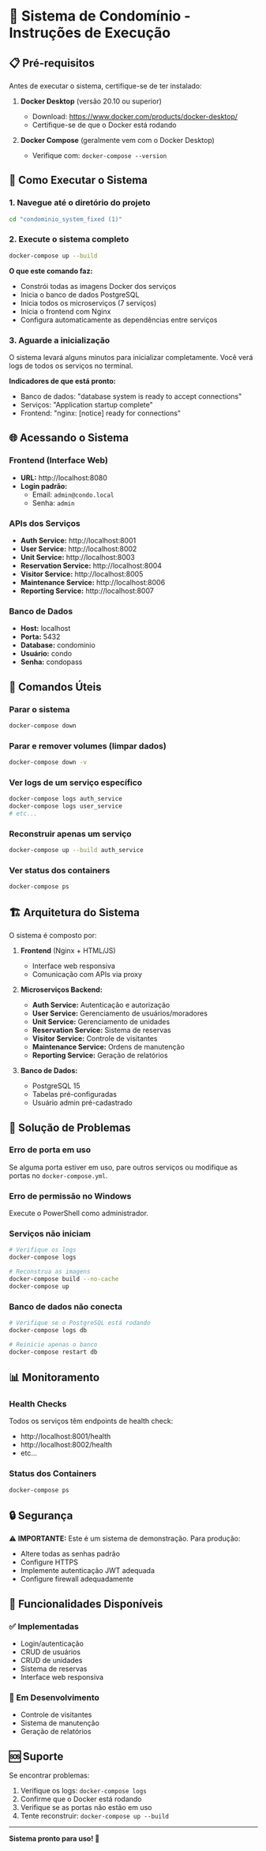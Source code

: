 # 🏢 Sistema de Condomínio - Instruções de Execução

## 📋 Pré-requisitos

Antes de executar o sistema, certifique-se de ter instalado:

1. **Docker Desktop** (versão 20.10 ou superior)
   - Download: https://www.docker.com/products/docker-desktop/
   - Certifique-se de que o Docker está rodando

2. **Docker Compose** (geralmente vem com o Docker Desktop)
   - Verifique com: `docker-compose --version`

## 🚀 Como Executar o Sistema

### 1. Navegue até o diretório do projeto
```bash
cd "condominio_system_fixed (1)"
```

### 2. Execute o sistema completo
```bash
docker-compose up --build
```

**O que este comando faz:**
- Constrói todas as imagens Docker dos serviços
- Inicia o banco de dados PostgreSQL
- Inicia todos os microserviços (7 serviços)
- Inicia o frontend com Nginx
- Configura automaticamente as dependências entre serviços

### 3. Aguarde a inicialização
O sistema levará alguns minutos para inicializar completamente. Você verá logs de todos os serviços no terminal.

**Indicadores de que está pronto:**
- Banco de dados: "database system is ready to accept connections"
- Serviços: "Application startup complete"
- Frontend: "nginx: [notice] ready for connections"

## 🌐 Acessando o Sistema

### Frontend (Interface Web)
- **URL:** http://localhost:8080
- **Login padrão:**
  - Email: `admin@condo.local`
  - Senha: `admin`

### APIs dos Serviços
- **Auth Service:** http://localhost:8001
- **User Service:** http://localhost:8002
- **Unit Service:** http://localhost:8003
- **Reservation Service:** http://localhost:8004
- **Visitor Service:** http://localhost:8005
- **Maintenance Service:** http://localhost:8006
- **Reporting Service:** http://localhost:8007

### Banco de Dados
- **Host:** localhost
- **Porta:** 5432
- **Database:** condominio
- **Usuário:** condo
- **Senha:** condopass

## 🔧 Comandos Úteis

### Parar o sistema
```bash
docker-compose down
```

### Parar e remover volumes (limpar dados)
```bash
docker-compose down -v
```

### Ver logs de um serviço específico
```bash
docker-compose logs auth_service
docker-compose logs user_service
# etc...
```

### Reconstruir apenas um serviço
```bash
docker-compose up --build auth_service
```

### Ver status dos containers
```bash
docker-compose ps
```

## 🏗️ Arquitetura do Sistema

O sistema é composto por:

1. **Frontend** (Nginx + HTML/JS)
   - Interface web responsiva
   - Comunicação com APIs via proxy

2. **Microserviços Backend:**
   - **Auth Service:** Autenticação e autorização
   - **User Service:** Gerenciamento de usuários/moradores
   - **Unit Service:** Gerenciamento de unidades
   - **Reservation Service:** Sistema de reservas
   - **Visitor Service:** Controle de visitantes
   - **Maintenance Service:** Ordens de manutenção
   - **Reporting Service:** Geração de relatórios

3. **Banco de Dados:**
   - PostgreSQL 15
   - Tabelas pré-configuradas
   - Usuário admin pré-cadastrado

## 🐛 Solução de Problemas

### Erro de porta em uso
Se alguma porta estiver em uso, pare outros serviços ou modifique as portas no `docker-compose.yml`.

### Erro de permissão no Windows
Execute o PowerShell como administrador.

### Serviços não iniciam
```bash
# Verifique os logs
docker-compose logs

# Reconstrua as imagens
docker-compose build --no-cache
docker-compose up
```

### Banco de dados não conecta
```bash
# Verifique se o PostgreSQL está rodando
docker-compose logs db

# Reinicie apenas o banco
docker-compose restart db
```

## 📊 Monitoramento

### Health Checks
Todos os serviços têm endpoints de health check:
- http://localhost:8001/health
- http://localhost:8002/health
- etc...

### Status dos Containers
```bash
docker-compose ps
```

## 🔒 Segurança

⚠️ **IMPORTANTE:** Este é um sistema de demonstração. Para produção:
- Altere todas as senhas padrão
- Configure HTTPS
- Implemente autenticação JWT adequada
- Configure firewall adequadamente

## 📝 Funcionalidades Disponíveis

### ✅ Implementadas
- Login/autenticação
- CRUD de usuários
- CRUD de unidades
- Sistema de reservas
- Interface web responsiva

### 🚧 Em Desenvolvimento
- Controle de visitantes
- Sistema de manutenção
- Geração de relatórios

## 🆘 Suporte

Se encontrar problemas:
1. Verifique os logs: `docker-compose logs`
2. Confirme que o Docker está rodando
3. Verifique se as portas não estão em uso
4. Tente reconstruir: `docker-compose up --build`

---

**Sistema pronto para uso! 🎉**
